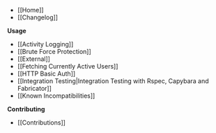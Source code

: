 * [[Home]]
* [[Changelog]]

**Usage**
* [[Activity Logging]]
* [[Brute Force Protection]]
* [[External]]
* [[Fetching Currently Active Users]]
* [[HTTP Basic Auth]]
* [[Integration Testing|Integration Testing with Rspec, Capybara and Fabricator]]
* [[Known Incompatibilities]]

**Contributing**
* [[Contributions]]